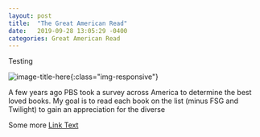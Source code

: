 ```yaml
---
layout: post
title:  "The Great American Read"
date:   2019-09-28 13:05:29 -0400
categories: Great American Read
---
```

Testing

![image-title-here](https://bento.cdn.pbs.org/hostedbento-prod/filer_public/gar-phase-2/assets/gar-horizontal-logo.svg){:class="img-responsive"}

A few years ago PBS took a survey across America to determine the best loved books. My goal is to read each book on the list (minus FSG and Twilight) to gain an appreciation for the diverse

Some more [Link Text](https://www.pbs.org/the-great-american-read/books)
